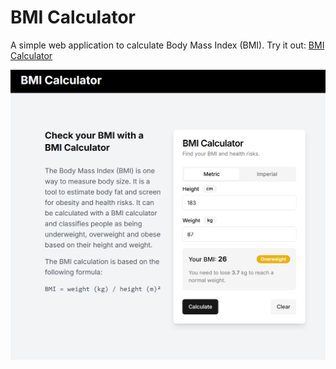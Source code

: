 # BMI Calculator

A simple web application to calculate Body Mass Index (BMI). Try it out: [BMI Calculator](https://bmi-calculator-5m11.vercel.app/)

![BMI Calculator](./image.png)
